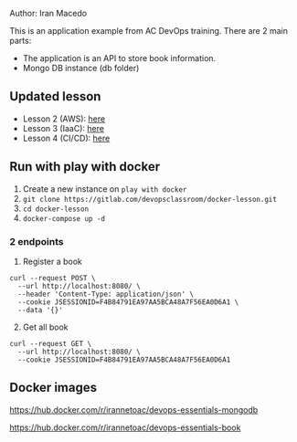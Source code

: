 Author: Iran Macedo

This is an application example from AC DevOps training. There are 2 main parts:

* The application is an API to store book information.
* Mongo DB instance (db folder)

## Updated lesson

* Lesson 2 (AWS): [here](https://gitlab.com/devopsclassroom/docker-lesson/-/blob/master/AWS.md)
* Lesson 3 (IaaC): [here](https://gitlab.com/devopsclassroom/docker-lesson/-/blob/master/terraform.md)
* Lesson 4 (CI/CD): [here](https://gitlab.com/devopsclassroom/docker-lesson/-/blob/master/pipeline.md)

## Run with play with docker

1. Create a new instance on `play with docker`
2. `git clone https://gitlab.com/devopsclassroom/docker-lesson.git`
3. `cd docker-lesson`
4. `docker-compose up -d`

### 2 endpoints

1. Register a book

```
curl --request POST \
  --url http://localhost:8080/ \
  --header 'Content-Type: application/json' \
  --cookie JSESSIONID=F4B84791EA97AA5BCA48A7F56EA0D6A1 \
  --data '{}'
```

2. Get all book

```
curl --request GET \
  --url http://localhost:8080/ \
  --cookie JSESSIONID=F4B84791EA97AA5BCA48A7F56EA0D6A1
```

## Docker images

https://hub.docker.com/r/irannetoac/devops-essentials-mongodb

https://hub.docker.com/r/irannetoac/devops-essentials-book


